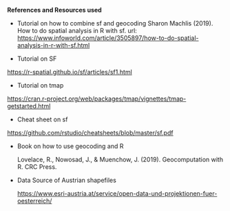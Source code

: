 __References and Resources used__

- Tutorial on how to combine sf and geocoding 
  Sharon Machlis (2019). How to do spatial analysis in R with sf. url: https://www.infoworld.com/article/3505897/how-to-do-spatial-analysis-in-r-with-sf.html

- Tutorial on SF 

 https://r-spatial.github.io/sf/articles/sf1.html


- Tutorial on tmap 

https://cran.r-project.org/web/packages/tmap/vignettes/tmap-getstarted.html

- Cheat sheet on sf 

 https://github.com/rstudio/cheatsheets/blob/master/sf.pdf


- Book on how to use geocoding and R
  
  Lovelace, R., Nowosad, J., & Muenchow, J. (2019). Geocomputation with R. CRC Press.


- Data Source of Austrian shapefiles

  https://www.esri-austria.at/service/open-data-und-projektionen-fuer-oesterreich/
